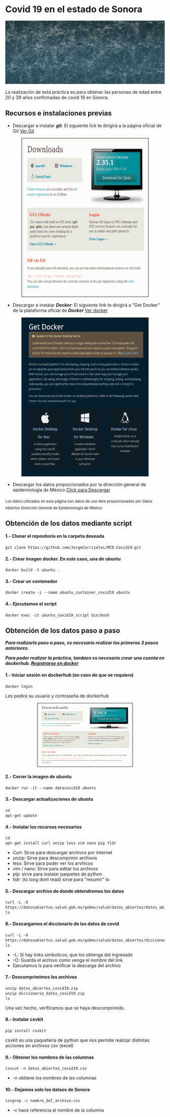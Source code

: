 # Covid 19 en el estado de Sonora  

<p align="center">
<img src="https://github.com/JorgeCarrizales/MCD-Covid19/raw/main/images/network-g652d2fe49_1920.jpg" width="900" height="200"/>
</p>

La realización de esta práctica es para obtener las personas de edad entre 20 y 39 años confirmadas de covid 19 en Sonora.

## Recursos e instalaciones previas
- Descargar e instalar _**git**_: El siguiente lick te dirigirá a la página oficial de Git [Ver Git](https://git-scm.com/downloads)
<p align="center">
<img src="https://github.com/JorgeCarrizales/MCD-Covid19/raw/main/images/GIT.png" width="400" height="500" border="1"/>
</p>

- Descargar e instalar _**Docker**_: El siguiente link te dirigirá a "Get Docker" de la plataforma oficial de _**Docker**_ [Ver docker](https://docs.docker.com/get-docker/)
<p align="center">
<img src="https://github.com/JorgeCarrizales/MCD-Covid19/raw/main/images/DownloadDocker.png" width="400" height="500" border="1"/>
</p>

- Descargar los datos proporcionados por la dirección general de epidemiología de México [Click para Descargar](https://datosabiertos.salud.gob.mx/gobmx/salud/datos_abiertos/datos_abiertos_covid19.zip)

<sub>Los datos utilizados en esta página son datos de uso libre proporcionados por Datos Abiertos Dirección General de Epidemiología de México</sub>

## Obtención de los datos mediante script

#### 1.- Clonar el repositorio en la carpeta deseada
```shell
git clone https://github.com/JorgeCarrizales/MCD-Covid19.git
```

#### 2.- Crear imagen docker. En este caso, una de ubuntu
```shell
docker build -t ubuntu .
```

#### 3.- Crear un contenedor
```shell
docker create -i --name ubuntu_container_covid19 ubuntu
```

#### 4.- Ejecutamos el script
```shell
docker exec -it ubuntu_covid19_script bin/bash
```

## Obtención de los datos paso a paso

_**Para realizarlo paso a paso, es necesario realizar los primeros 3 pasos anteriores.**_

_**Para poder realizar la práctica, tambien es necesario crear una cuenta en dockerhub. [Registrarse en docker](https://hub.docker.com/signup)**_

#### 1.- Iniciar sesión en dockerhub (en caso de que se requiera)
```shell
docker login
```
Les pedirá su usuario y contraseña de dockerhub
<p align="center">
<img src="https://github.com/JorgeCarrizales/MCD-Covid19/raw/main/images/GIT.png" width="300" height="200" border="1"/>
</p>

#### 2.- Correr la imagen de ubuntu
```shell
docker run -it --name datacovid19 ubuntu
```
#### 3.- Descargar actualizaciones de ubuntu
```shell
cd
apt-get update
```

#### 4.- Instalar los recursos necesarios
```shell
cd
apt-get install curl unzip less vim nano pip tldr
```
- Curl: Sirve para descargar archivos por internet
- unzip: Sirve para descomprimir archivos
- less: Sirve para poder ver los arvhicos
- vim / nano: Sirve para editar los archivos
- pip: sirve para instalar paquetes de python
- tldr: (to long dont read) sirve para "resumir" lo

#### 5.- Descargar archivo de donde obtendremos los datos
```shell
curl -L -O https://datosabiertos.salud.gob.mx/gobmx/salud/datos_abiertos/datos_abiertos_covid19.zip
ls
```
#### 6.- Descargamos el diccionario de los datos de covid
```shell
curl -L -O https://datosabiertos.salud.gob.mx/gobmx/salud/datos_abiertos/diccionario_datos_covid19.zip
ls
```

- -L: Si hay links simbolicos, que los obtenga del ingresado
- -O: Guarda el archivo como venga el nombre del link
- Ejecutamos ls para verificar la descarga del archivo

#### 7.- Descomprimimos los archivos
```shell
unzip datos_abiertos_covid19.zip
unzip diccionario_datos_covid19.zip
ls
```
Una vez hecho, verificamos que se haya descomprimido.

#### 8.- Instalar csvkit
```shell
pip install csvkit
```
csvkit es una paquetería de python que nos permite realizar distintas acciones en archivos csv (excel)

#### 9.- Obtener los nombres de las columnas
```shell
csvcut -n datos_abiertos_covid19.csv
```
- -n obtiene los nombres de las columnas

#### 10.- Dejamos solo los dataos de Sonora
```shell
csvgrep -c nombre_del_archivo.csv
```
- -c hace referencia al nombre de la columna
